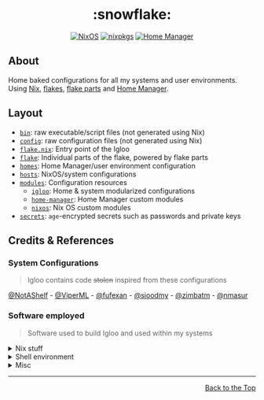 <!-- markdownlint-disable -->
<!-- editorconfig-checker-disable -->

<h1 align="center">:snowflake:</h1>

<p align="center">
    <a href="https://nixos.wiki/wiki/NixOS"
        ><img
            src="https://img.shields.io/badge/NixOS-23.11-5277c3?logo=nixos&logoColor=white"
            alt="NixOS"
    /></a>
    <a href="https://github.com/NixOS/nixpkgs"
        ><img
            src="https://img.shields.io/badge/nixpkgs-unstable-5277c3?logo=nixos&logoColor=white"
            alt="nixpkgs"
    /></a>
    <a href="https://nixos.wiki/wiki/Home_Manager"
        ><img
            src="https://img.shields.io/badge/Home%20Manager-23.11-5277c3?logo=nixos&logoColor=white"
            alt="Home Manager"
    /></a>
</p>

<!-- editorconfig-checker-enable -->

## About

Home baked configurations for all my systems and user environments.
Using [Nix], [flakes], [flake parts] and [Home Manager].

[Nix]: https://nixos.org
[flakes]: https://nixos.wiki/wiki/Flakes
[flake parts]: https://github.com/hercules-ci/flake-parts
[Home Manager]: https://github.com/nix-community/home-manager

## Layout

- [`bin`](../bin): raw executable/script files (not generated using Nix)
- [`config`](../config): raw configuration files (not generated using Nix)
- [`flake.nix`](../flake.nix): Entry point of the Igloo
- [`flake`](../flake): Individual parts of the flake, powered by flake parts
- [`homes`](../homes): Home Manager/user environment configuration
- [`hosts`](../hosts): NixOS/system configurations
- [`modules`](../modules): Configuration resources
  - [`igloo`](../modules/igloo): Home & system modularized configurations
  - [`home-manager`](../modules/home-manager): Home Manager custom modules
  - [`nixos`](../modules/nixos): Nix OS custom modules
- [`secrets`](../secrets):
  `age`-encrypted secrets
  such as passwords and private keys

## Credits & References

### System Configurations

> Igloo contains code ~~stolen~~ inspired from these configurations

<!-- LTeX: enabled=false -->

[@NotAShelf](https://github.com/NotAShelf/nyx) -
[@ViperML](https://github.com/viperML/dotfiles) -
[@fufexan](https://github.com/fufexan/dotfiles) -
[@sioodmy](https://github.com/sioodmy/dotfiles) -
[@zimbatm](https://github.com/zimbatm/home) -
[@nmasur](https://github.com/nmasur/dotfiles)

<!-- LTeX: enabled=true -->

### Software employed

> Software used to build Igloo and used within my systems

<!-- markdownlint-disable MD033 -->

<details><summary>Nix stuff</summary>

- [Nix Flakes](https://nixos.wiki/wiki/Flakes)
  to structure the configurations
- [Flake Parts](https://github.com/hercules-ci/flake-parts)
  to modularize even more the flake structure
- [Home Manager](https://github.com/nix-community/home-manager)
  to manage the user environment
- [`pre-commit-hooks.nix`](https://github.com/cachix/pre-commit-hooks.nix)
  to integrate [pre-commit](https://pre-commit.com) hooks in the Nix flake
- [NixOS on WSL](https://github.com/nix-community/NixOS-WSL)
  for running NixOS on WSL
- [comma](https://github.com/nix-community/comma)
  and [`nix-index` database](https://github.com/nix-community/nix-index-database)
  to run software without installing it
- [NixVim](https://github.com/nix-community/nixvim)
  to configure Neovim using Nix
- [NixNeovimPlugins](https://github.com/nixneovim/nixneovimplugins)
  to use Neovim plugins not available yet in `nixpkgs`
- [NixOS Visual Studio Code `server-env-setup`](https://github.com/sonowz/vscode-remote-wsl-nixos)
  to connect to VS Code server running inside NixOS-WSL
- [`agenix`](https://github.com/ryantm/agenix)
  from managing `age`-encrypted secrets from NixOS and Home Manager

</details>

<details><summary>Shell environment</summary>

- [direnv](https://direnv.net)
  for loading/deloading development environments depending on the current directory
- [Starship](https://starship.rs)
  because having a beautiful prompt is vital
- [zoxide](https://github.com/ajeetdsouza/zoxide)
  because `cd`-ing is boring and `z` is a fast boy
- [pet](https://github.com/knqyf263/pet)
  to remember the juiciest commands

</details>

<details><summary>Misc</summary>

- [Sourcegraph](https://sourcegraph.com)
  to scavenge the entire web for Nix snippets using `file:\.nix <query>`

</details>

<!-- markdownlint-enable MD033 -->
<!-- markdownlint-disable -->
<!-- editorconfig-checker-disable -->

---

<div align="right">
    <a href="#readme">Back to the Top</a>
</div>
